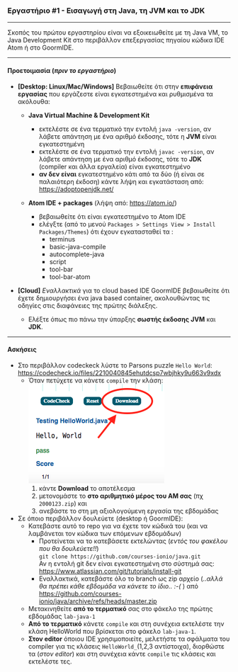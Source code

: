 ### Εργαστήριο #1 - Εισαγωγή στη Java, τη JVM και το JDK
___
Σκοπός του πρώτου εργαστηρίου είναι να εξοικειωθείτε με τη Java VM, το Java Development Kit στο περιβάλλον επεξεργασίας πηγαίου κώδικα IDE Atom ή στο GoormIDE.

___
#### Προετοιμασία (_πριν το εργαστήριο_) ####

* **[Desktop: Linux/Mac/Windows]** Βεβαιωθείτε ότι στην **επιφάνεια εργασίας** που εργάζεστε είναι εγκατεστημένα και ρυθμισμένα τα ακόλουθα:
    * **Java Virtual Machine & Development Kit**
      * εκτελέστε σε ένα τερματικό την εντολή `java -version`, αν λάβετε απάντηση με ένα αριθμό έκδοσης, τότε η **JVM** είναι εγκατεστημένη
      * εκτελέστε σε ένα τερματικό την εντολή `javac -version`, αν λάβετε απάντηση με ένα αριθμό έκδοσης, τότε το **JDK** (compiler και άλλα εργαλεία) είναι εγκατεστημένο
      * **αν δεν είναι** εγκατεστημένο κάτι από τα δύο (ή είναι σε παλαιότερη έκδοση) κάντε λήψη και εγκατάσταση από: https://adoptopenjdk.net/

    * **Atom IDE + packages** (λήψη από: https://atom.io/)
      * βεβαιωθείτε ότι είναι εγκατεστημένο το Atom IDE
      * ελέγξτε (από το μενού `Packages > Settings View > Install Packages/Themes`) ότι έχουν εγκατασταθεί τα :
        - terminus
        - basic-java-compile
        - autocomplete-java
        - script
        - tool-bar
        - tool-bar-atom

* **[Cloud]** _Εναλλακτικά_ για το cloud based IDE GoormIDE βεβαιωθείτε ότι έχετε δημιουργήσει ένα java based container, ακολουθώντας τις οδηγίες στις διαφάνειες της πρώτης διάλεξης.
    * Ελέξτε όπως πιο πάνω την ύπαρξης **σωστής έκδοσης** **JVM** και **JDK**.

___
#### Ασκήσεις ####
* Στο περιβάλλον codeckeck λύστε το Parsons puzzle `Hello World`:
    https://codecheck.io/files/2210040845ehutdcsp7wbjhky9u663v9xdx  
    * Όταν πετύχετε να κάνετε `compile` την κλάση:
        ![Download from codecheck](codecheck.png)
        1. κάντε **Download** το αποτέλεσμα
        2. μετονομάστε το **στο αριθμητικό μέρος του ΑΜ σας** (πχ `2000123.zip`) και
        3. ανεβάστε το στη μη αξιολογούμενη εργασία της εβδομάδας
* Σε όποιο περιβάλλον δουλεύετε (desktop ή GoormIDE):
    * Κατεβάστε αυτό το repo για να έχετε τον κώδικά του (και να λαμβάνεται τον κώδικα των επόμενων εβδομάδων)
        * Προτείνεται να το κατεβάσετε εκτελώντας (_εντός του φακέλου που θα δουλεύετε!!_)  
        `git clone https://github.com/courses-ionio/java.git`  
        Αν η εντολή git δεν είναι εγκατεστημένη στο σύστημά σας:  
        https://www.atlassian.com/git/tutorials/install-git
        * Εναλλακτικά, κατεβάστε όλο το branch ως zip αρχείο (_..αλλά θα πρέπει κάθε εβδομάδα να κάνετε το ίδιο.. :-(_  ) από  
        https://github.com/courses-ionio/java/archive/refs/heads/master.zip
    * Μετακινηθείτε **από το τερματικό** σας στο φάκελο της πρώτης εβδομάδας `lab-java-1`
    * **Aπό το τερματικό** κάνετε `compile` και στη συνέχεια εκτελέστε την κλάση HelloWorld που βρίσκεται στο φάκελο `lab-java-1`.
    * **Στον editor** όποιου IDE χρησιμοποιείτε, μελετήστε τα σφάλματα του compiler για τις κλάσεις `HelloWorld_`(1,2,3 αντίστοιχα), διορθώστε τα (_στον editor_) και στη συνέχεια κάντε `compile` τις κλάσεις και εκτελέστε τες.
